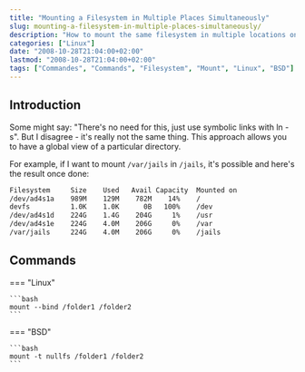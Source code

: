 ```yaml
---
title: "Mounting a Filesystem in Multiple Places Simultaneously"
slug: mounting-a-filesystem-in-multiple-places-simultaneously/
description: "How to mount the same filesystem in multiple locations on Linux and BSD systems."
categories: ["Linux"]
date: "2008-10-28T21:04:00+02:00"
lastmod: "2008-10-28T21:04:00+02:00"
tags: ["Commandes", "Commands", "Filesystem", "Mount", "Linux", "BSD"]
---
```


## Introduction

Some might say: "There's no need for this, just use symbolic links with ln -s". But I disagree - it's really not the same thing. This approach allows you to have a global view of a particular directory.

For example, if I want to mount `/var/jails` in `/jails`, it's possible and here's the result once done:

```bash
Filesystem     Size    Used   Avail Capacity  Mounted on
/dev/ad4s1a    989M    129M    782M    14%    /
devfs          1.0K    1.0K      0B   100%    /dev
/dev/ad4s1d    224G    1.4G    204G     1%    /usr
/dev/ad4s1e    224G    4.0M    206G     0%    /var
/var/jails     224G    4.0M    206G     0%    /jails
```

## Commands

=== "Linux"

    ```bash
    mount --bind /folder1 /folder2
    ```
=== "BSD"

    ```bash
    mount -t nullfs /folder1 /folder2
    ```

